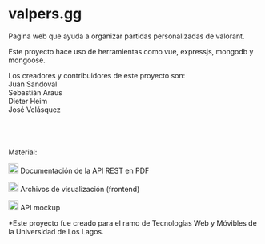 # valpers.gg 
Pagina web que ayuda a organizar partidas personalizadas de valorant.

Este proyecto hace uso de herramientas como vue, expressjs, mongodb y mongoose.

Los creadores y contribuidores de este proyecto son:<br/>
Juan Sandoval<br/>
Sebastián Araus<br/>
Dieter Heim<br/>
José Velásquez<br/>
<br/><br/><br/><br/>
Material:

<a title="Documentación API REST PDF" href="https://drive.google.com/file/d/1yWeeq6z5fyxg6Xb2z2U7KBMohC7zD2Ke/view?usp=sharing"><img src="http://www.ugelcp.gob.pe/assets/img/iconos/icono-pdf.png" alt="Documentación API REST" width="20" height="20"/></a>   Documentación de la API REST en PDF

<a title="Imagenes, bocetos y mockups visuales" href="https://drive.google.com/drive/folders/1_YqJD4KR7wAOTSrf14zK8uLj_ugnZOCb?usp=sharing"><img src="https://upload.wikimedia.org/wikipedia/commons/thumb/a/a1/Icons8_flat_folder.svg/2048px-Icons8_flat_folder.svg.png" alt="Imagenes, bocetos y mockups visuales" width="20" height="20"/></a>   Archivos de visualización (frontend)

<a title="Clonar proyecto de mockapi" href="https://mockapi.io/clone/6341d50316ffb7e275d8acd8"><img src="http://todochido.weebly.com/uploads/5/9/6/9/59699625/3878084_orig.png" alt="Clonar proyecto de mockapi" width="20" height="20"/></a>   API mockup

*Este proyecto fue creado para el ramo de Tecnologías Web y Móvibles de la Universidad de Los Lagos.

[1]: https://drive.google.com/file/d/1YfqxyKQ3IlEuOzJiJX93Do5-AzdpdYiG/view?usp=sharing
